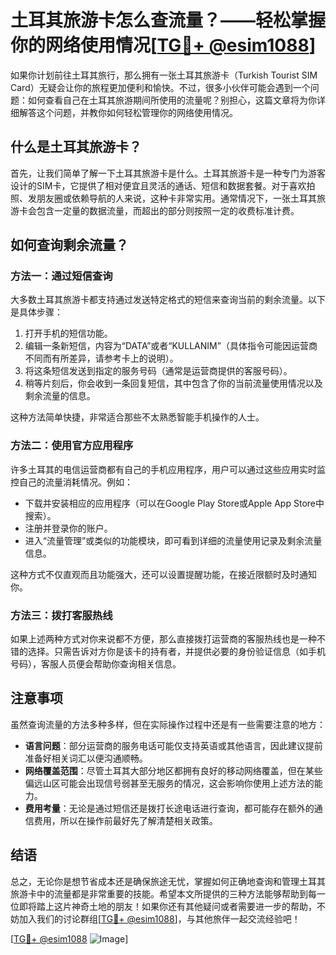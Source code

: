 # 土耳其旅游卡怎么查流量？——轻松掌握你的网络使用情况[[TG💪+ @esim1088](https://t.me/s/esim1088)]

如果你计划前往土耳其旅行，那么拥有一张土耳其旅游卡（Turkish Tourist SIM Card）无疑会让你的旅程更加便利和愉快。不过，很多小伙伴可能会遇到一个问题：如何查看自己在土耳其旅游期间所使用的流量呢？别担心，这篇文章将为你详细解答这个问题，并教你如何轻松管理你的网络使用情况。

## 什么是土耳其旅游卡？

首先，让我们简单了解一下土耳其旅游卡是什么。土耳其旅游卡是一种专门为游客设计的SIM卡，它提供了相对便宜且灵活的通话、短信和数据套餐。对于喜欢拍照、发朋友圈或依赖导航的人来说，这种卡非常实用。通常情况下，一张土耳其旅游卡会包含一定量的数据流量，而超出的部分则按照一定的收费标准计费。

## 如何查询剩余流量？

### 方法一：通过短信查询

大多数土耳其旅游卡都支持通过发送特定格式的短信来查询当前的剩余流量。以下是具体步骤：

1. 打开手机的短信功能。
2. 编辑一条新短信，内容为“DATA”或者“KULLANIM”（具体指令可能因运营商不同而有所差异，请参考卡上的说明）。
3. 将这条短信发送到指定的服务号码（通常是运营商提供的客服号码）。
4. 稍等片刻后，你会收到一条回复短信，其中包含了你的当前流量使用情况以及剩余流量的信息。

这种方法简单快捷，非常适合那些不太熟悉智能手机操作的人士。

### 方法二：使用官方应用程序

许多土耳其的电信运营商都有自己的手机应用程序，用户可以通过这些应用实时监控自己的流量消耗情况。例如：

- 下载并安装相应的应用程序（可以在Google Play Store或Apple App Store中搜索）。
- 注册并登录你的账户。
- 进入“流量管理”或类似的功能模块，即可看到详细的流量使用记录及剩余流量信息。

这种方式不仅直观而且功能强大，还可以设置提醒功能，在接近限额时及时通知你。

### 方法三：拨打客服热线

如果上述两种方式对你来说都不方便，那么直接拨打运营商的客服热线也是一种不错的选择。只需告诉对方你是该卡的持有者，并提供必要的身份验证信息（如手机号码），客服人员便会帮助你查询相关信息。

## 注意事项

虽然查询流量的方法多种多样，但在实际操作过程中还是有一些需要注意的地方：

- **语言问题**：部分运营商的服务电话可能仅支持英语或其他语言，因此建议提前准备好相关词汇以便沟通顺畅。
- **网络覆盖范围**：尽管土耳其大部分地区都拥有良好的移动网络覆盖，但在某些偏远山区可能会出现信号弱甚至无服务的情况，这会影响你使用上述方法的能力。
- **费用考量**：无论是通过短信还是拨打长途电话进行查询，都可能存在额外的通信费用，所以在操作前最好先了解清楚相关政策。

## 结语

总之，无论你是想节省成本还是确保旅途无忧，掌握如何正确地查询和管理土耳其旅游卡中的流量都是非常重要的技能。希望本文所提供的三种方法能够帮助到每一位即将踏上这片神奇土地的朋友！如果你还有其他疑问或者需要进一步的帮助，不妨加入我们的讨论群组[[TG💪+ @esim1088](https://t.me/s/esim1088)]，与其他旅伴一起交流经验吧！

[[TG💪+ @esim1088](https://t.me/s/esim1088) ![Image](https://i.postimg.cc/4NQfJmqS/Snipaste-2025-05-13-00-14-12.png)]